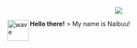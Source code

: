 <p align="center">
    <img align="center" src="https://github-readme-stats.vercel.app/api?username=Naibuu&show_icons=true&theme=dark&line_height=21"/>
    
<img align="left" alt="wave" width="48px" src="https://emojipedia-us.s3.dualstack.us-west-1.amazonaws.com/thumbs/160/twitter/322/waving-hand_1f44b.png"/>**Hello there!** 
    > My name is Naibuu!
